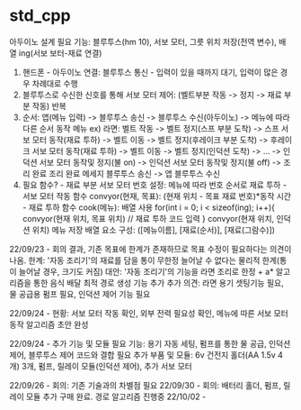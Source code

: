 # std_cpp
아두이노 설계
필요 기능: 블루투스(hm 10), 서보 모터, 그릇 위치 저장(전역 변수), 배열 ing(서보 보터-재료 연결)

1. 핸드폰 - 아두이노 연결: 블루투스 통신 - 입력이 있을 때까지 대기, 입력이 많은 경우 차례대로 수행
2. 블루투스로 수신한 신호를 통해 서보 모터 제어: (벨트부분 작동 -> 정지 -> 재료 부분 작동) 반복
3. 순서: 앱(메뉴 입력) -> 블루투스 송신 -> 블루투스 수신(아두이노) -> 메뉴에 따라 다른 순서 동작
    메뉴 ex) 라면: 벨트 작동 -> 벨트 정지(스프 부분 도착) -> 스프 서보 모터 동작(재료 투하) -> 벨트 이동 -> 벨트 정지(후레이크 부분 도착) -> 후레이크 서보 모터 동작(재료 투하) -> 벨트 이동 -> 벨트 정지(인덕션 도착) -> ... -> 인덕션 서보 모터 동작및 정지(불 on) -> 인덕션 서보 모터 동작및 정지(불 off) -> 조리 완료 
    조리 완료 메세지 블루투스 송신 -> 앱 블루투스 수신
4. 필요 함수? - 재료 부분 서보 모터 번호 설정: 메뉴에 따라 번호 순서로 재료 투하
            - 서보 모터 작동 함수 convyor(현재, 목표): (현재 위치 - 목표 재료 번호)*동작 시간
            - 재료 투하 함수 cook(메뉴): 배열 사용 
                for(int i = 0; i < sizeof(ing); i++){
                convyor(현재 위치, 목표 위치)
                // 재료 투하 코드 입력
                }
                convyor(현재 위치, 인덕션 위치)
메뉴 저장 배열 요소 구성: ([메뉴이름], [재료(순서)], [재료(그람수)])

22/09/23 - 회의 결과, 기존 목표에 한계가 존재하므로 목표 수정이 필요하다는 의견이 나옴.
    한계: '자동 조리기'의 재료를 담을 통이 무한정 늘어날 수 없다는 물리적 한계(통이 늘어날 경우, 크기도 커짐)
    대안: '자동 조리기'의 기능을 라면 조리로 한정 + a* 알고리즘을 통한 음식 배달 최적 경로 생성 기능 추가
    추가 의견: 라면 용기 셋팅기능 필요, 물 공급용 펌프 필요, 인덕션 제어 기능 필요

22/09/24 - 현황: 서보 모터 작동 확인, 외부 전력 필요성 확인, 메뉴에 따른 서보 모터 동작 알고리즘 초안 완성

22/09/24 - 추가 기능 및 모듈
    필요 기능: 용기 자동 세팅, 펌프를 통한 물 공급, 인덕션 제어, 블루투스 제어 코드와 결합 필요
    추가 부품 및 모듈: 6v 건전지 홀더(AA 1.5v 4개) 3개, 펌프, 릴레이 모듈(인덕션 제어), 추가 서보 모터 

22/09/26 - 회의: 기존 기술과의 차별점 필요
22/09/30 - 회의: 배터리 홀더, 펌프, 릴레이 모듈 추가 구매 완료. 경로 알고리즘 진행중
22/10/02 - 

